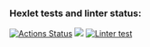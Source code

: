 ### Hexlet tests and linter status:
[![Actions Status](https://github.com/Dudewanted/python-project-lvl1/workflows/hexlet-check/badge.svg)](https://github.com/Dudewanted/python-project-lvl1/actions)
<a href="https://codeclimate.com/github/codeclimate/codeclimate/maintainability"><img src="https://api.codeclimate.com/v1/badges/a99a88d28ad37a79dbf6/maintainability" /></a>
[![Linter test](https://github.com/Dudewanted/python-project-lvl1/actions/workflows/github-linter.yml/badge.svg)](https://github.com/Dudewanted/python-project-lvl1/actions/workflows/github-linter.yml)
